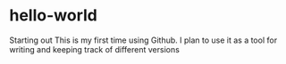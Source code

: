 # hello-world
Starting out
This is my first time using Github. I plan to use it as a tool for writing
and keeping track of different versions

